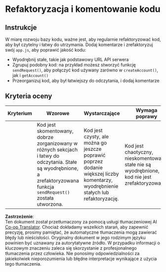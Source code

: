 <!--
CO_OP_TRANSLATOR_METADATA:
{
  "original_hash": "a4abf305ede1cfaadd56a8fab4b4c288",
  "translation_date": "2025-08-24T13:37:31+00:00",
  "source_file": "7-bank-project/3-data/assignment.md",
  "language_code": "pl"
}
-->
# Refaktoryzacja i komentowanie kodu

## Instrukcje

W miarę rozwoju bazy kodu, ważne jest, aby regularnie refaktoryzować kod, aby był czytelny i łatwy do utrzymania. Dodaj komentarze i zrefaktoryzuj swój `app.js`, aby poprawić jakość kodu:

- Wyodrębnij stałe, takie jak podstawowy URL API serwera
- Zgrupuj podobny kod: na przykład możesz stworzyć funkcję `sendRequest()`, aby połączyć kod używany zarówno w `createAccount()`, jak i `getAccount()`
- Przeorganizuj kod, aby był łatwiejszy do odczytania, i dodaj komentarze

## Kryteria oceny

| Kryterium | Wzorowe                                                                                                                                                     | Wystarczające                                                                                     | Wymaga poprawy                                                                       |
| --------- | ----------------------------------------------------------------------------------------------------------------------------------------------------------- | ------------------------------------------------------------------------------------------------- | ----------------------------------------------------------------------------------- |
|           | Kod jest skomentowany, dobrze zorganizowany w różnych sekcjach i łatwy do odczytania. Stałe są wyodrębnione, a zrefaktoryzowana funkcja `sendRequest()` została utworzona. | Kod jest czysty, ale można go jeszcze poprawić poprzez dodanie większej liczby komentarzy, wyodrębnienie stałych lub refaktoryzację. | Kod jest chaotyczny, nieskomentowany, stałe nie są wyodrębnione, a kod nie jest zrefaktoryzowany. |

**Zastrzeżenie**:  
Ten dokument został przetłumaczony za pomocą usługi tłumaczeniowej AI [Co-op Translator](https://github.com/Azure/co-op-translator). Chociaż dokładamy wszelkich starań, aby zapewnić precyzję, prosimy pamiętać, że automatyczne tłumaczenia mogą zawierać błędy lub nieścisłości. Oryginalny dokument w jego rodzimym języku powinien być uznawany za autorytatywne źródło. W przypadku informacji o kluczowym znaczeniu zaleca się skorzystanie z profesjonalnego tłumaczenia przez człowieka. Nie ponosimy odpowiedzialności za jakiekolwiek nieporozumienia lub błędne interpretacje wynikające z użycia tego tłumaczenia.